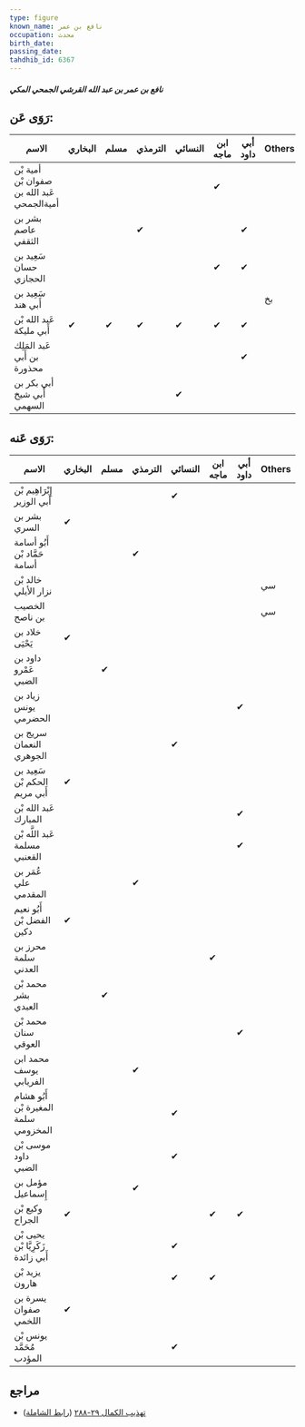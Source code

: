 ```yaml
---
type: figure
known_name: نافع بن عمر
occupation: محدث
birth_date:
passing_date:
tahdhib_id: 6367
---
```

##### نافع بن عمر بن عبد الله القرشي الجمحي المكي

## رَوَى عَن:
| الاسم                                      | البخاري | مسلم | الترمذي | النسائي | ابن ماجه | أبي داود | Others |
| ------------------------------------------ | ------- | ---- | ------- | ------- | -------- | -------- | ------ |
| أمية بْن صفوان بْن عَبد الله بن أميةالجمحي |         |      |         |         | ✔        |          |        |
| بشر بن عاصم الثقفي                         |         |      | ✔       |         |          | ✔        |        |
| سَعِيد بن حسان الحجازي                     |         |      |         |         | ✔        | ✔        |        |
| سَعِيد بن أَبي هند                         |         |      |         |         |          |          | بخ     |
| عَبد الله بْن أَبي مليكة                   | ✔       | ✔    | ✔       | ✔       | ✔        | ✔        |        |
| عَبد المَلِك بن أَبي محذورة                |         |      |         |         |          | ✔        |        |
| أبي بكر بن أَبي شيخ السهمي                 |         |      |         | ✔       |          |          |        |
## رَوَى عَنه:
| الاسم                                | البخاري | مسلم | الترمذي | النسائي | ابن ماجه | أبي داود | Others |
| ------------------------------------ | ------- | ---- | ------- | ------- | -------- | -------- | ------ |
| إِبْرَاهِيم بْن أَبي الوزير          |         |      |         | ✔       |          |          |        |
| بشر بن السري                         | ✔       |      |         |         |          |          |        |
| أَبُو أسامة حَمَّاد بْن أسامة        |         |      | ✔       |         |          |          |        |
| خالد بْن نزار الأيلي                 |         |      |         |         |          |          | سي     |
| الخصيب بن ناصح                       |         |      |         |         |          |          | سي     |
| خلاد بن يَحْيَى                      | ✔       |      |         |         |          |          |        |
| داود بن عَمْرو الضبي                 |         | ✔    |         |         |          |          |        |
| زياد بن يونس الحضرمي                 |         |      |         |         |          | ✔        |        |
| سريج بن النعمان الجوهري              |         |      |         | ✔       |          |          |        |
| سَعِيد بن الحكم بْن أَبي مريم        | ✔       |      |         |         |          |          |        |
| عَبد الله بْن المبارك                |         |      |         |         |          | ✔        |        |
| عَبد اللَّه بْن مسلمة القعنبي        |         |      |         |         |          | ✔        |        |
| عُمَر بن علي المقدمي                 |         |      | ✔       |         |          |          |        |
| أَبُو نعيم الفضل بْن دكين            | ✔       |      |         |         |          |          |        |
| محرز بن سلمة العدني                  |         |      |         |         | ✔        |          |        |
| محمد بْن بشر العبدي                  |         | ✔    |         |         |          |          |        |
| محمد بْن سنان العوقي                 |         |      |         |         |          | ✔        |        |
| محمد ابن يوسف الفريابي               |         |      | ✔       |         |          |          |        |
| أَبُو هشام المغيرة بْن سلمة المخزومي |         |      |         | ✔       |          |          |        |
| موسى بْن داود الضبي                  |         |      |         | ✔       |          |          |        |
| مؤمل بن إِسماعيل                     |         |      | ✔       |         |          |          |        |
| وكيع بْن الجراح                      | ✔       |      |         |         | ✔        | ✔        |        |
| يحيى بْن زَكَرِيَّا بْن أَبي زائدة   |         |      |         | ✔       |          |          |        |
| يزيد بْن هارون                       |         |      |         | ✔       | ✔        |          |        |
| يسرة بن صفوان اللخمي                 | ✔       |      |         |         |          |          |        |
| يونس بْن مُحَمَّد المؤدب             |         |      |         | ✔       |          |          |        |
## مراجع
- [تهذيب الكمال ٢٩-٢٨٨](obsidian://open?vault=Tahdhib-al-Kamal&file=Figures/٦٣٦٧-نافع%20بن%20عمر%20بن%20عبد%20الله%20القرشي%20الجمحي%20المكي) ([رابط الشاملة](https://shamela.ws/book/3722/15859))